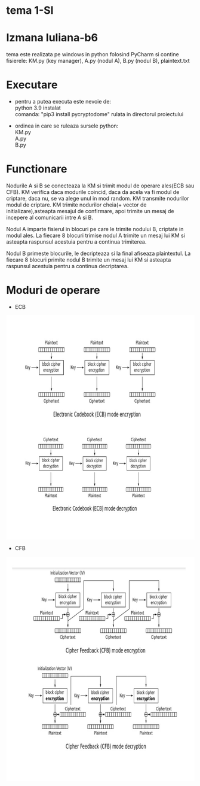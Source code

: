 # tema 1-SI
# Izmana Iuliana-b6

tema este realizata pe windows in python folosind PyCharm si contine fisierele: KM.py (key manager), A.py (nodul A), B.py (nodul B), plaintext.txt 

# Executare
* pentru a putea executa este nevoie de:</br>
   python 3.9 instalat </br>
   comanda: "pip3 install pycryptodome" rulata in directorul proiectului </br>

* ordinea in care se ruleaza sursele python:</br>
   KM.py </br>
   A.py </br>
   B.py </br>

# Functionare
Nodurile A si B se conecteaza la KM si trimit modul de operare ales(ECB sau CFB).
KM verifica daca modurile coincid, daca da acela va fi modul de criptare, daca nu, se va alege unul in mod random. KM transmite nodurilor modul de criptare.
KM trimite nodurilor cheia(+ vector de initializare),asteapta mesajul de confirmare, apoi trimite un mesaj de incepere al comunicarii intre A si B.

Nodul A imparte fisierul in blocuri pe care le trimite nodului B, criptate in modul ales. La fiecare 8 blocuri trimise nodul A trimite un mesaj lui KM si asteapta raspunsul acestuia pentru a continua trimiterea.

Nodul B primeste blocurile, le decripteaza si la final afiseaza plaintextul.
La fiecare 8 blocuri primite nodul B trimite un mesaj lui KM si asteapta raspunsul acestuia pentru a continua decriptarea.

# Moduri de operare
 * ECB
 <img align="center" width="700px" height="600px" src="ecb.jpg">
 
 * CFB
 <img align="center" width="700px" height="600px" src="cfb.jpg">

